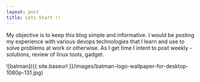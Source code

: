 ```yaml
---
layout: post
title: Lets Start !!
---
```


My objective is to keep this blog simple and informative. I would be posting my experience with various devops technologies that I learn and use to solve problems at work or otherwise. As I get time I intent to post weekly - solutions, review of linux tools, gadget. 

![batman]({{ site.baseurl }}/images/batman-logo-wallpaper-for-desktop-1080p-131.jpg)
